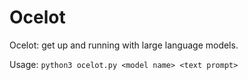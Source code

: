 # Ocelot

Ocelot: get up and running with large language models.

Usage: `python3 ocelot.py <model name> <text prompt>`

